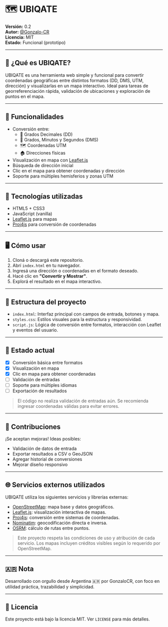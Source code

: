 # 🗺️ UBIQATE

**Versión:** 0.2  
**Autor:** [@Gonzalo-CR](https://github.com/Gonzalo-CR)  
**Licencia:** MIT  
**Estado:** Funcional (prototipo)

---

## 📌 ¿Qué es UBIQATE?

UBIQATE es una herramienta web simple y funcional para convertir coordenadas geográficas entre distintos formatos (DD, DMS, UTM, dirección) y visualizarlas en un mapa interactivo. Ideal para tareas de georreferenciación rápida, validación de ubicaciones y exploración de puntos en el mapa.

---

## 🎯 Funcionalidades

- Conversión entre:
  - 📍 Grados Decimales (DD)
  - 🧭 Grados, Minutos y Segundos (DMS)
  - 🗺️ Coordenadas UTM
  - 🏠 Direcciones físicas
- Visualización en mapa con [Leaflet.js](https://leafletjs.com/)
- Búsqueda de dirección inicial
- Clic en el mapa para obtener coordenadas y dirección
- Soporte para múltiples hemisferios y zonas UTM

---

## 🧩 Tecnologías utilizadas

- HTML5 + CSS3
- JavaScript (vanilla)
- [Leaflet.js](https://leafletjs.com/) para mapas
- [Proj4js](https://proj4js.org/) para conversión de coordenadas

---

## 🖥️ Cómo usar

1. Cloná o descargá este repositorio.
2. Abrí `index.html` en tu navegador.
3. Ingresá una dirección o coordenadas en el formato deseado.
4. Hacé clic en **"Convertir y Mostrar"**.
5. Explorá el resultado en el mapa interactivo.

---

## 📂 Estructura del proyecto
- `index.html`: Interfaz principal con campos de entrada, botones y mapa.
- `styles.css`: Estilos visuales para la estructura y responsividad.
- `script.js`: Lógica de conversión entre formatos, interacción con Leaflet y eventos del usuario.


---

## 🧪 Estado actual

- [x] Conversión básica entre formatos
- [x] Visualización en mapa
- [x] Clic en mapa para obtener coordenadas
- [ ] Validación de entradas
- [ ] Soporte para múltiples idiomas
- [ ] Exportación de resultados

> El código no realiza validación de entradas aún. Se recomienda ingresar coordenadas válidas para evitar errores.


---

## 🤝 Contribuciones

¡Se aceptan mejoras! Ideas posibles:

- Validación de datos de entrada
- Exportar resultados a CSV o GeoJSON
- Agregar historial de conversiones
- Mejorar diseño responsivo

---

## 🌐 Servicios externos utilizados

UBIQATE utiliza los siguientes servicios y librerías externas:

- [OpenStreetMap](https://www.openstreetmap.org/): mapa base y datos geográficos.
- [Leaflet.js](https://leafletjs.com/): visualización interactiva de mapas.
- [Proj4js](https://proj4js.org/): conversión entre sistemas de coordenadas.
- [Nominatim](https://nominatim.org/): geocodificación directa e inversa.
- [OSRM](http://project-osrm.org/): cálculo de rutas entre puntos.

> Este proyecto respeta las condiciones de uso y atribución de cada servicio. Los mapas incluyen créditos visibles según lo requerido por OpenStreetMap.

---

## 🇦🇷 Nota

Desarrollado con orgullo desde Argentina 🇦🇷 por GonzaloCR, con foco en utilidad práctica, trazabilidad y simplicidad.

---

## 📎 Licencia

Este proyecto está bajo la licencia MIT. Ver `LICENSE` para más detalles.